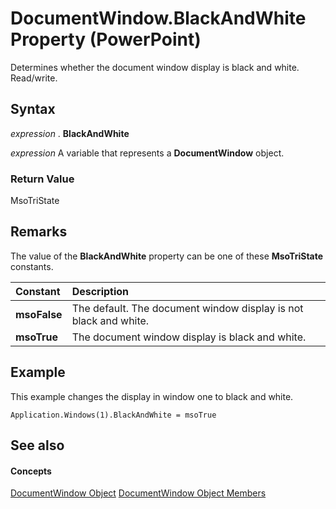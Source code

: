 
# DocumentWindow.BlackAndWhite Property (PowerPoint)

Determines whether the document window display is black and white. Read/write.


## Syntax

 _expression_ . **BlackAndWhite**

 _expression_ A variable that represents a **DocumentWindow** object.


### Return Value

MsoTriState


## Remarks

The value of the  **BlackAndWhite** property can be one of these **MsoTriState** constants.



|**Constant**|**Description**|
|:-----|:-----|
| **msoFalse**|The default. The document window display is not black and white. |
| **msoTrue**| The document window display is black and white.|

## Example

This example changes the display in window one to black and white.


```
Application.Windows(1).BlackAndWhite = msoTrue
```


## See also


#### Concepts


[DocumentWindow Object](567c5e66-8d68-a868-4072-b5358cf69546.md)
[DocumentWindow Object Members](414ea08d-db8e-70da-0fab-7a92942d2348.md)
